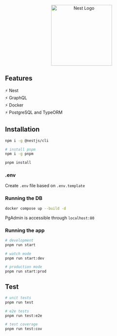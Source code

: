 <p align="center">
  <a href="http://nestjs.com/" target="blank"><img src="https://nestjs.com/img/logo-small.svg" width="200" alt="Nest Logo" /></a>
</p>

## Features

⚡️ Nest\
⚡️ GraphQL\
⚡️ Docker\
⚡️ PostgreSQL and TypeORM

## Installation

```bash
npm i -g @nestjs/cli

# install pnpm
npm i -g pnpm
```

```bash
pnpm install
```

### .env

Create `.env` file based on `.env.template`

### Running the DB

```bash
docker compose up --build -d
```

PgAdmin is accessible through `localhost:80`

### Running the app

```bash
# development
pnpm run start

# watch mode
pnpm run start:dev

# production mode
pnpm run start:prod
```

## Test

```bash
# unit tests
pnpm run test

# e2e tests
pnpm run test:e2e

# test coverage
pnpm run test:cov
```
